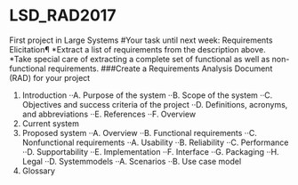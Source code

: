 # LSD_RAD2017
First project in Large Systems
#Your task until next week: Requirements Elicitation¶
*Extract a list of requirements from the description above.
*Take special care of extracting a complete set of functional as well as non-functional requirements.
###Create a Requirements Analysis Document (RAD) for your project
1. Introduction
    ··A. Purpose of the system
    ··B. Scope of the system
    ··C. Objectives and success criteria of the project
    ··D. Definitions, acronyms, and abbreviations
    ··E. References
    ··F. Overview
2. Current system
3. Proposed system
    ··A. Overview
    ··B. Functional requirements
    ··C. Nonfunctional requirements
        ··A. Usability
        ··B. Reliability
        ··C. Performance
        ··D. Supportability
        ··E. Implementation
        ··F. Interface
        ··G. Packaging
        ··H. Legal
    ··D. Systemmodels
        ··A. Scenarios
        ··B. Use case model
4. Glossary
